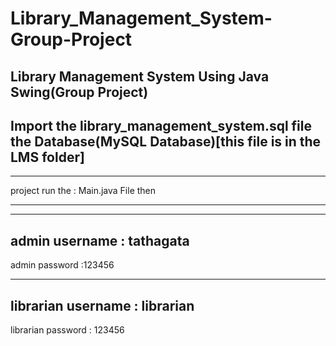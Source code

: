 # Library_Management_System-Group-Project
Library Management System Using Java Swing(Group Project)
--------------------------------------------------------------------------------------------------------------
Import the library_management_system.sql file the Database(MySQL Database)[this file is in the LMS folder] 
--------------------------------------------------------------------------------------------------------------
******************************************
project run the : Main.java File then
******************************************

******************************************

admin username : tathagata
------------------------------
admin password :123456

******************************

librarian username : librarian
-------------------------------
librarian password : 123456
